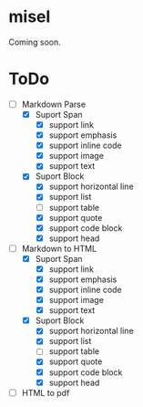 # misel
Coming soon.

# ToDo
* [ ] Markdown Parse
    * [x] Suport Span
        * [x] support link
        * [x] support emphasis
        * [x] support inline code
        * [x] support image
        * [x] support text
    * [x] Suport Block
        * [x] support horizontal line
        * [x] support list
        * [ ] support table
        * [x] support quote
        * [x] support code block
        * [x] support head
* [ ] Markdown to HTML
    * [x] Suport Span
        * [x] support link
        * [x] support emphasis
        * [x] support inline code
        * [x] support image
        * [x] support text
    * [x] Suport Block
        * [x] support horizontal line
        * [x] support list
        * [ ] support table
        * [x] support quote
        * [x] support code block
        * [x] support head
* [ ] HTML to pdf
